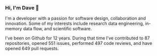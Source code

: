 ### Hi, I'm Dave 👋

I'm a developer with a passion for software design, collaboration and innovation. Some of my interests include research data engineering, in-memory data flow, and scientific software.

I've been on Github for 12 years. During that time I've contributed to 87 repositories, opened 551 issues, performed 497 code reviews, and have opened 649 pull requests.
